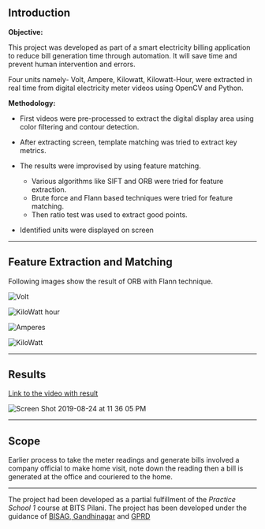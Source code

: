 ## Introduction

**Objective:**

This project was developed as part of a smart electricity billing application to reduce bill generation time through automation. It will  save time and prevent human intervention and errors. 

Four units namely- Volt, Ampere, Kilowatt, Kilowatt-Hour, were extracted in real time from digital electricity meter videos using OpenCV and Python.

**Methodology:** 

- First videos were pre-processed to extract the digital display area using color filtering and contour detection. 

- After extracting screen, template matching was tried to extract key metrics. 

- The results were improvised by using feature matching. 
    - Various algorithms like SIFT and ORB were tried for feature extraction. 
    - Brute force and Flann based techniques were tried for feature matching. 
    - Then ratio test was used to extract good points. 
 
- Identified units were displayed on screen 

***** 

## Feature Extraction and Matching 
Following images show the result of ORB with Flann technique.

![Volt](https://user-images.githubusercontent.com/39693183/63647974-5d644000-c746-11e9-8c9b-466bd1e038f8.png)


![KiloWatt hour](https://user-images.githubusercontent.com/39693183/63647975-5fc69a00-c746-11e9-921e-93ff605a3cd2.png)


![Amperes](https://user-images.githubusercontent.com/39693183/63647976-62c18a80-c746-11e9-82bc-79d141bc6a5d.png)


![KiloWatt](https://user-images.githubusercontent.com/39693183/63647979-69500200-c746-11e9-9bc9-c375c56985b0.png)

****


## Results

[Link to the video with result](https://drive.google.com/open?id=1FaaPnWijvFikdoWgZjdGRic1jOd0Oh58)


![Screen Shot 2019-08-24 at 11 36 05 PM](https://user-images.githubusercontent.com/39693183/63641233-80e8a580-c6c8-11e9-92e4-3580cedd3f7b.png)


****


## Scope

Earlier process to take the meter readings and generate bills involved a company official to make home visit, note down the reading then a bill is generated at the office and couriered to the home.

****

The project had been developed as a partial fulfillment of the *Practice School 1* course at BITS Pilani. The project has been developed under the guidance of [BISAG, Gandhinagar](https://bisag.gujarat.gov.in) and [GPRD](https://www.gprd.in)
